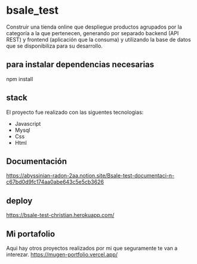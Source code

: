 # bsale_test
Construir una tienda online que despliegue productos agrupados por la categoría a
la que pertenecen, generando por separado backend (API REST) y frontend
(aplicación que la consuma) y utilizando la base de datos que se disponibiliza para
su desarrollo.

## para instalar dependencias necesarias
npm install

## stack
El proyecto fue realizado con las siguentes tecnologias:
  <ul>
    <li>Javascript</li>
    <li>Mysql</li>
    <li>Css</li>
    <li>Html</li>
   </ul>
   
## Documentación
https://abyssinian-radon-2aa.notion.site/Bsale-test-documentaci-n-c67bd0d9fc174aa0abe643c5e5cb3626
## deploy
https://bsale-test-christian.herokuapp.com/

## Mi portafolio 
Aqui hay otros proyectos realizados por mi que seguramente te van a interezar.
https://mugen-portfolio.vercel.app/
